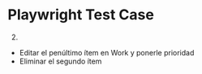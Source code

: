 # Playwright Test Case

2.
- Editar el penúltimo ítem en Work y ponerle prioridad
- Eliminar el segundo ítem